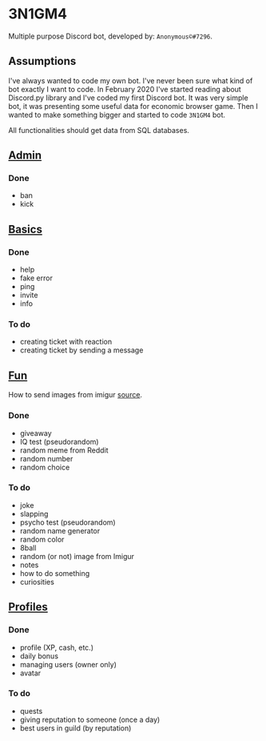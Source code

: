 # 3N1GM4
Multiple purpose Discord bot, developed by: `Anonymous©#7296`.

## Assumptions
I've always wanted to code my own bot. I've never been sure what kind of bot exactly I want to code.
In February 2020 I've started reading about Discord.py library and I've coded my first Discord bot.
It was very simple bot, it was presenting some useful data for economic browser game.
Then I wanted to make something bigger and started to code `3N1GM4` bot.

All functionalities should get data from SQL databases.

## [Admin](https://github.com/AnonymousX86/Enigma-Bot/blob/master/enigma/cogs/admin.py)
### Done
- ban
- kick

## [Basics](https://github.com/AnonymousX86/Enigma-Bot/blob/master/enigma/cogs/basics.py)
### Done
- help
- fake error
- ping
- invite
- info
### To do
- creating ticket with reaction
- creating ticket by sending a message 

## [Fun](https://github.com/AnonymousX86/Enigma-Bot/blob/master/enigma/cogs/fun.py)
How to send images from imigur [source](https://stackoverflow.com/questions/57043797/discord-py-getting-random-imgur-images).
### Done
- giveaway
- IQ test (pseudorandom)
- random meme from Reddit
- random number
- random choice
### To do
- joke
- slapping
- psycho test (pseudorandom)
- random name generator
- random color
- 8ball
- random (or not) image from Imigur
- notes
- how to do something
- curiosities

## [Profiles](https://github.com/AnonymousX86/Enigma-Bot/blob/master/enigma/cogs/profiles.py)
### Done
- profile (XP, cash, etc.)
- daily bonus
- managing users (owner only)
- avatar
### To do
- quests
- giving reputation to someone (once a day)
- best users in guild (by reputation)

